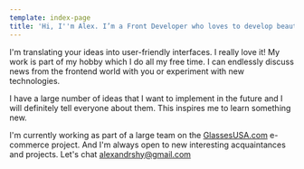 ```yaml
---
template: index-page
title: 'Hi, I''m Alex. I’m a Front Developer who loves to develop beautiful things'
---
```

I'm translating your ideas into user-friendly interfaces. I really love it! My work is part of my hobby which I do all my free time. I can endlessly discuss news from the frontend world with you or experiment with new technologies.

I have a large number of ideas that I want to implement in the future and I will definitely tell everyone about them. This inspires me to learn something new.

I'm currently working as part of a large team on the [GlassesUSA.com](https://www.glassesusa.com/) e-commerce project. And I'm always open to new interesting acquaintances and projects. Let's chat [alexandrshy@gmail.com](alexandrshy@gmail.com)
